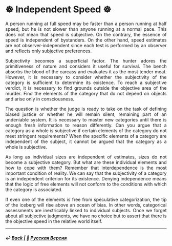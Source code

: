 # ☸ Independent Speed ☸

<p align="justify">A person running at full speed may be faster than a person running at half speed, but he is not slower than anyone running at a normal pace. This does not mean that speed is subjective. On the contrary, the essence of speed is independent of bystanders. On the other hand, speed estimates are not observer-independent since each test is performed by an observer and reflects only subjective preferences.</p>

<p align="justify">Subjectivity becomes a superficial factor. The hunter adores the primitiveness of nature and considers it useful for survival. The bench absorbs the blood of the carcass and evaluates it as the most tender meat. However, it is necessary to consider whether the subjectivity of the category is sufficient to determine its existence. To reach a subjective verdict, it is necessary to find grounds outside the objective area of the murder. Find the elements of the category that do not depend on objects and arise only in consciousness.</p>

<p align="justify">The question is whether the judge is ready to take on the task of defining biased justice or whether he will remain silent, remaining part of an undeniable system. It is necessary to master new categories until there is enough fresh information to reason differently. Can you argue that a category as a whole is subjective if certain elements of the category do not meet stringent requirements? When the specific elements of a category are independent of the subject, it cannot be argued that the category as a whole is subjective.</p>

<p align="justify">As long as individual sizes are independent of estimates, sizes do not become a subjective category. But what are these individual elements and how to cope with them? Remember that interdependence is the most important condition of reality. We can say that the subjectivity of a category is an independent criterion for its existence. Denying independence means that the logic of free elements will not conform to the conditions with which the category is associated.</p>

<p align="justify">If even one of the elements is free from speculative categorization, the tip of the iceberg will rise above an ocean of bias. In other words, categorical assessments are inextricably linked to individual subjects. Once we forget about all subjective judgments, we have no choice but to assert that there is the objective speed in the relative world itself.</p>

***

##### ↩️ [Back](index.md) | 🌻 [Русская Версия](acceleration-2.md) 
